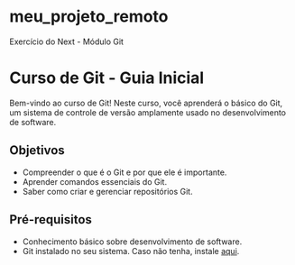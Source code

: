 # meu_projeto_remoto
Exercício do Next - Módulo Git


# Curso de Git - Guia Inicial

Bem-vindo ao curso de Git! Neste curso, você aprenderá o básico do Git, um sistema de controle de versão amplamente usado no desenvolvimento de software.

## Objetivos

- Compreender o que é o Git e por que ele é importante.
- Aprender comandos essenciais do Git.
- Saber como criar e gerenciar repositórios Git.

## Pré-requisitos

- Conhecimento básico sobre desenvolvimento de software.
- Git instalado no seu sistema. Caso não tenha, instale [aqui](https://git-scm.com/).
 